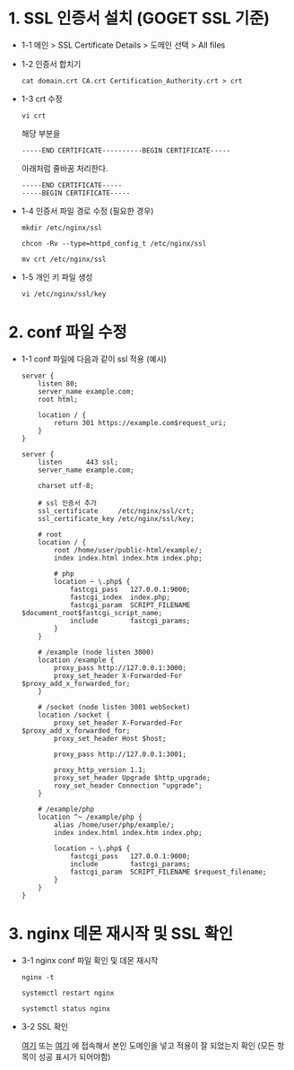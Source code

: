 # 1. SSL 인증서 설치 (GOGET SSL 기준)

* 1-1 메인 > SSL Certificate Details > 도메인 선택 > All files

* 1-2 인증서 합치기
    ```
    cat domain.crt CA.crt Certification_Authority.crt > crt
    ```

* 1-3 crt 수정
    ```
    vi crt
    ```
    해당 부분을
    ```
    -----END CERTIFICATE----------BEGIN CERTIFICATE-----
    ```
    아래처럼 줄바꿈 처리한다.
    ```
    -----END CERTIFICATE-----
    -----BEGIN CERTIFICATE-----
    ```

* 1-4 인증서 파일 경로 수정 (필요한 경우)
    ```
    mkdir /etc/nginx/ssl
    ```
    ```
    chcon -Rv --type=httpd_config_t /etc/nginx/ssl
    ```
    ```
    mv crt /etc/nginx/ssl
    ```

* 1-5 개인 키 파일 생성
    ```
    vi /etc/nginx/ssl/key
    ```

# 2. conf 파일 수정

* 1-1 conf 파일에 다음과 같이 ssl 적용 (예시)

    ```
    server {
        listen 80;
        server_name example.com;
        root html;
	
        location / {
            return 301 https://example.com$request_uri;
        }
    }

    server {
        listen      443 ssl;
        server_name example.com;

        charset utf-8;

        # ssl 인증서 추가
        ssl_certificate     /etc/nginx/ssl/crt;
        ssl_certificate_key /etc/nginx/ssl/key;

        # root
        location / {
            root /home/user/public-html/example/;
            index index.html index.htm index.php;

            # php 
            location ~ \.php$ {
                fastcgi_pass   127.0.0.1:9000;
                fastcgi_index  index.php;
                fastcgi_param  SCRIPT_FILENAME $document_root$fastcgi_script_name;
                include        fastcgi_params;
            }
        }

        # /example (node listen 3000)
        location /example {
            proxy_pass http://127.0.0.1:3000;
            proxy_set_header X-Forwarded-For $proxy_add_x_forwarded_for;
        }

        # /socket (node listen 3001 webSocket)
        location /socket {
            proxy_set_header X-Forwarded-For $proxy_add_x_forwarded_for;
            proxy_set_header Host $host;

            proxy_pass http://127.0.0.1:3001;

            proxy_http_version 1.1;
            proxy_set_header Upgrade $http_upgrade;
            roxy_set_header Connection "upgrade";
        }

        # /example/php
        location ^~ /example/php {
            alias /home/user/php/example/;
            index index.html index.htm index.php;

            location ~ \.php$ {
                fastcgi_pass   127.0.0.1:9000;
                include        fastcgi_params;
                fastcgi_param  SCRIPT_FILENAME $request_filename;
            }
        }
    }
    ```

# 3. nginx 데몬 재시작 및 SSL 확인

* 3-1 nginx conf 파일 확인 및 데몬 재시작

    ```
    nginx -t
    ```
    ```
    systemctl restart nginx
    ```
    ```
    systemctl status nginx
    ```

* 3-2 SSL 확인
    
    [여기](https://www.sslshopper.com/ssl-checker.html) 또는 [여기](https://decoder.link/sslchecker/) 에 접속해서 본인 도메인을 넣고 적용이 잘 되었는지 확인 (모든 항목이 성공 표시가 되어야함)